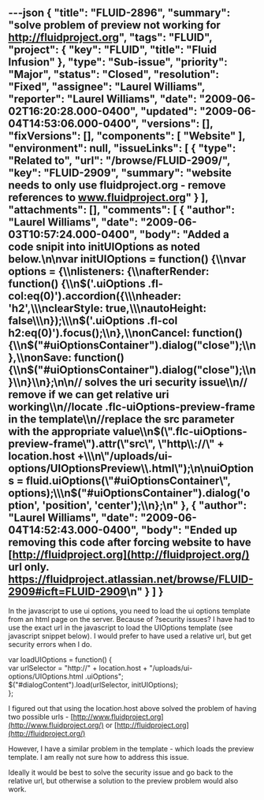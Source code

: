 ---json
{
  "title": "FLUID-2896",
  "summary": "solve problem of preview not working for http://fluidproject.org",
  "tags": "FLUID",
  "project": {
    "key": "FLUID",
    "title": "Fluid Infusion"
  },
  "type": "Sub-issue",
  "priority": "Major",
  "status": "Closed",
  "resolution": "Fixed",
  "assignee": "Laurel Williams",
  "reporter": "Laurel Williams",
  "date": "2009-06-02T16:20:28.000-0400",
  "updated": "2009-06-04T14:53:06.000-0400",
  "versions": [],
  "fixVersions": [],
  "components": [
    "Website"
  ],
  "environment": null,
  "issueLinks": [
    {
      "type": "Related to",
      "url": "/browse/FLUID-2909/",
      "key": "FLUID-2909",
      "summary": "website needs to only use fluidproject.org - remove references to www.fluidproject.org"
    }
  ],
  "attachments": [],
  "comments": [
    {
      "author": "Laurel Williams",
      "date": "2009-06-03T10:57:24.000-0400",
      "body": "Added a code snipit into initUIOptions as noted below.\n\nvar initUIOptions = function() {\\\nvar options = {\\\nlisteners: {\\\nafterRender: function() {\\\n$('.uiOptions .fl-col:eq(0)').accordion({\\\nheader: 'h2',\\\nclearStyle: true,\\\nautoHeight: false\\\n});\\\n$('.uiOptions .fl-col h2:eq(0)').focus();\\\n},\\\nonCancel: function() {\\\n$(\"#uiOptionsContainer\").dialog(\"close\");\\\n},\\\nonSave: function() {\\\n$(\"#uiOptionsContainer\").dialog(\"close\");\\\n}\\\n}\\\n};\n\n// solves the uri security issue\\\n// remove if we can get relative uri working\\\n//locate .flc-uiOptions-preview-frame in the template\\\n//replace the src parameter with the appropriate value\\\n$(\".flc-uiOptions-preview-frame\").attr(\"src\", \"http\\://\" + location.host +\\\n\"/uploads/ui-options/UIOptionsPreview\\.html\");\n\nuiOptions = fluid.uiOptions(\"#uiOptionsContainer\", options);\\\n$(\"#uiOptionsContainer\").dialog('option', 'position', 'center');\\\n};\n"
    },
    {
      "author": "Laurel Williams",
      "date": "2009-06-04T14:52:43.000-0400",
      "body": "Ended up removing this code after forcing website to have [http://fluidproject.org](http://fluidproject.org/) url only. <https://fluidproject.atlassian.net/browse/FLUID-2909#icft=FLUID-2909>\n"
    }
  ]
}
---
In the javascript to use ui options, you need to load the ui options template from an html page on the server. Because of ?security issues? I have had to use the exact url in the javascript to load the UIOptions template (see javascript snippet below). I would prefer to have used a relative url, but get security errors when I do.

var loadUIOptions = function() {\
var urlSelector = "http\://" + location.host + "/uploads/ui-options/UIOptions.html .uiOptions";\
$("#dialogContent").load(urlSelector, initUIOptions);\
};

I figured out that using the location.host above solved the problem of having two possible urls - [http://www.fluidproject.org](http://www.fluidproject.org/) or [http://fluidproject.org](http://fluidproject.org/)

However, I have a similar problem in the template - which loads the preview template. I am really not sure how to address this issue.

Ideally it would be best to solve the security issue and go back to the relative url, but otherwise a solution to the preview problem would also work.

        